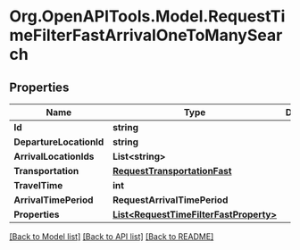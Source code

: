 
# Org.OpenAPITools.Model.RequestTimeFilterFastArrivalOneToManySearch

## Properties

Name | Type | Description | Notes
------------ | ------------- | ------------- | -------------
**Id** | **string** |  | 
**DepartureLocationId** | **string** |  | 
**ArrivalLocationIds** | **List&lt;string&gt;** |  | 
**Transportation** | [**RequestTransportationFast**](RequestTransportationFast.md) |  | 
**TravelTime** | **int** |  | 
**ArrivalTimePeriod** | **RequestArrivalTimePeriod** |  | 
**Properties** | [**List&lt;RequestTimeFilterFastProperty&gt;**](RequestTimeFilterFastProperty.md) |  | 

[[Back to Model list]](../README.md#documentation-for-models)
[[Back to API list]](../README.md#documentation-for-api-endpoints)
[[Back to README]](../README.md)

